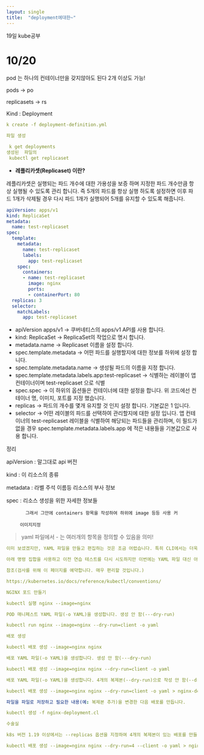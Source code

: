```yaml
---
layout: single
title:  "deployment에대한~"
---
```

19일  kube공부
# 10/20

pod 는 하나의  컨테이너만을 갖지않아도 된다  2개 이상도 가능!

pods  → po

replicasets → rs

Kind : Deployment

```yaml
k create -f deployment-definition.yml

파일 생성

 k get deployments
생성된  파일의 
 kubectl get replicaset

```

- **레플리카셋(Replicaset) 이란?**

레플리카셋은 실행되는 파드 개수에 대한 가용성을 보증 하며 지정한 파드 개수만큼 항상 실행될 수 있도록 관리 합니다. 즉 5개의 파드를 항상 실행 하도록 설정하면 이후 파드 1개가 삭제될 경우 다시 파드 1개가 실행되어 5개를 유지할 수 있도록 해줍니다.

```yaml
apiVersion: apps/v1
kind: ReplicaSet
metadata:
  name: test-replicaset
spec:
  template:
    metadata:
      name: test-replicaset
      labels:
        app: test-replicaset
    spec:
      containers:
      - name: test-replicaset
        image: nginx
        ports:
        - containerPort: 80
  replicas: 3
  selector:
    matchLabels:
      app: test-replicaset
```

- apiVersion apps/v1 → 쿠버네티스의 apps/v1 API를 사용 합니다.
- kind: ReplicaSet → ReplicaSet의 작업으로 명시 합니다.
- metadata.name → Replicaset 이름을 설정 합니다.
- spec.template.metadata → 어떤 파드를 실행할지에 대한 정보를 하위에 설정 합니다.
- spec.template.metadata.name → 생성될 파드의 이름을 지정 합니다.
- spec.template.metadata.labels.app:test-replicaset → 식별하는 레이블이 앱 컨테이너이며 test-replicaset 으로 식별
- spec.spec → 이 하위의 옵션들은 컨테이너에 대한 설정을 합니다. 위 코드에선 컨테이너 명, 이미지, 포트를 지정 했습니다.
- replicas → 파드의 개수를 몇개 유지할 것 인지 설정 합니다. 기본값은 1 입니다.
- selector → 어떤 레이블의 파드를 선택하여 관리할지에 대한 설정 입니다. 앱 컨테이너의 test-replicaset 레이블을 식별하여 해당되는 파드들을 관리하며, 이 필드가 없을 경우 spec.template.metadata.labels.app 에 적은 내용들을 기본값으로 사용 합니다.

정리 

 apiVersion :    말그대로  api 버전

kind  :  이 리소스의 종류

metadata :   라벨  주석  이름등  리소스의 부사 정보

spec :  리소스 생성을 위한 자세한 정보들        

           그래서 그안에 containers 항목을 작성하여 하위에 image 등등 사용 커                  

         이미지지정    

> yaml 파일에서 - 는   여러개의 항목을 정의할 수 있음을 의미!
> 

```yaml
이미 보셨겠지만, YAML 파일을 만들고 편집하는 것은 조금 어렵습니다. 특히 CLI에서는 더욱 그렇습니다. 검사하는 동안 브라우저에서 터미널로 YAML 파일을 복사하여 붙여넣기가 어려울 수 있습니다. kubectl run 명령을 사용하면 YAML 템플릿을 생성하는 데 도움이 될 수 있습니다. 그리고 때로는 YAML 파일을 전혀 만들지 않고도 kubectl run 명령만으로 빠져나갈 수도 있습니다. 예를 들어 특정 이름과 이미지를 사용하여 포드 또는 배포를 생성하라는 메시지가 표시되면 kubectl run 명령을 실행하면 됩니다.

아래 명령 집합을 사용하고 이전 연습 테스트를 다시 시도하지만 이번에는 YAML 파일 대신 아래 명령을 사용해 보십시오. 앞으로 할 수 있는 한 많이 사용해보세요.

참조(검사를 위해 이 페이지를 예약합니다. 매우 편리할 것입니다.)

https://kubernetes.io/docs/reference/kubectl/conventions/

NGINX 포드 만들기

kubectl 실행 nginx --image=nginx

POD 매니페스트 YAML 파일(-o YAML)을 생성합니다. 생성 안 함(---dry-run)

kubectl run nginx --image=nginx --dry-run=client -o yaml

배포 생성

kubectl 배포 생성 --image=nginx nginx

배포 YAML 파일(-o YAML)을 생성합니다. 생성 안 함(---dry-run)

kubectl 배포 생성 --image=nginx nginx --dry-run=client -o yaml

배포 YAML 파일(-o YAML)을 생성합니다. 4개의 복제본(--dry-run)으로 작성 안 함(--dry-run)

kubectl 배포 생성 --image=nginx nginx --dry-run=client -o yaml > nginx-deployment.l

파일을 파일로 저장하고 필요한 내용(예: 복제본 추가)을 변경한 다음 배포를 만듭니다.

kubectl 생성 -f nginx-deployment.cl

수술실

k8s 버전 1.19 이상에서는 --replicas 옵션을 지정하여 4개의 복제본이 있는 배포를 만들 수 있습니다.

kubectl 배포 생성 --image=nginx nginx --dry-run=4 --client -o yaml > nginx-deployment.l
```
